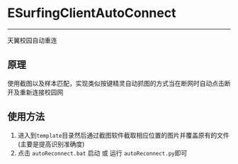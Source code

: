# ESurfingClientAutoConnect

------

天翼校园自动重连

## 原理

使用截图以及样本匹配，实现类似按键精灵自动抓图的方式当在断网时自动点击断开及重新连接校园网

## 使用方法

1. 进入到`template`目录然后通过截图软件截取相应位置的图片并覆盖原有的文件(主要是提高识别准确度)
2. 点击 `autoReconnect.bat` 启动 或 运行 `autoReconnect.py`即可

